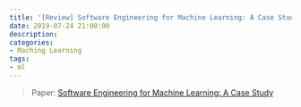 ```yaml
---
title: '[Review] Software Engineering for Machine Learning: A Case Study'
date: 2019-07-24 21:00:00
description: 
categories:
- Maching Learning
tags:
- ml
---
```


> Paper: [Software Engineering for Machine Learning: A Case Study](https://www.microsoft.com/en-us/research/uploads/prod/2019/03/amershi-icse-2019_Software_Engineering_for_Machine_Learning.pdf)



